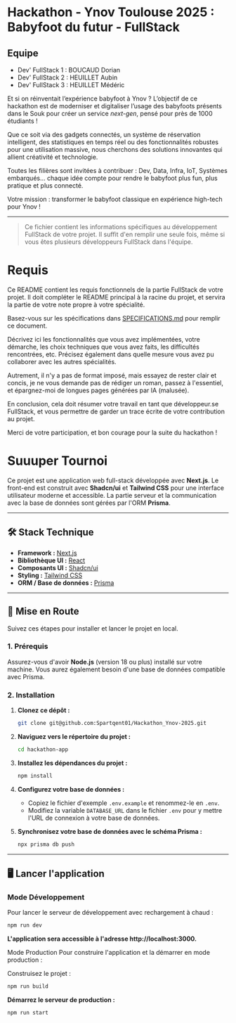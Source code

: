 # Hackathon - Ynov Toulouse 2025 : Babyfoot du futur - FullStack

## Equipe

- Dev' FullStack 1 : BOUCAUD Dorian
- Dev' FullStack 2 : HEUILLET Aubin
- Dev' FullStack 3 : HEUILLET Médéric

Et si on réinventait l’expérience babyfoot à Ynov ? L’objectif de ce hackathon est de moderniser et digitaliser l’usage des babyfoots présents dans le Souk pour créer un service _next-gen_, pensé pour près de 1000 étudiants !

Que ce soit via des gadgets connectés, un système de réservation intelligent, des statistiques en temps réel ou des fonctionnalités robustes pour une utilisation massive, nous cherchons des solutions innovantes qui allient créativité et technologie.

Toutes les filières sont invitées à contribuer : Dev, Data, Infra, IoT, Systèmes embarqués… chaque idée compte pour rendre le babyfoot plus fun, plus pratique et plus connecté.

Votre mission : transformer le babyfoot classique en expérience high-tech pour Ynov !

---

> Ce fichier contient les informations spécifiques au développement FullStack de votre projet. Il suffit d'en remplir une seule fois, même si vous êtes plusieurs développeurs FullStack dans l'équipe.

# Requis

Ce README contient les requis fonctionnels de la partie FullStack de votre projet. Il doit compléter le README principal à la racine du projet, et servira la partie de votre note propre à votre spécialité.

Basez-vous sur les spécifications dans [SPECIFICATIONS.md](../SPECIFICATIONS.md) pour remplir ce document.

Décrivez ici les fonctionnalités que vous avez implémentées, votre démarche, les choix techniques que vous avez faits, les difficultés rencontrées, etc. Précisez également dans quelle mesure vous avez pu collaborer avec les autres spécialités.

Autrement, il n'y a pas de format imposé, mais essayez de rester clair et concis, je ne vous demande pas de rédiger un roman, passez à l'essentiel, et épargnez-moi de longues pages générées par IA (malusée).

En conclusion, cela doit résumer votre travail en tant que développeur.se FullStack, et vous permettre de garder un trace écrite de votre contribution au projet.

Merci de votre participation, et bon courage pour la suite du hackathon !

# Suuuper Tournoi


Ce projet est une application web full-stack développée avec **Next.js**. Le front-end est construit avec **Shadcn/ui** et **Tailwind CSS** pour une interface utilisateur moderne et accessible. La partie serveur et la communication avec la base de données sont gérées par l'ORM **Prisma**.

---

## 🛠️ Stack Technique

* **Framework :** [Next.js](https://nextjs.org/)
* **Bibliothèque UI :** [React](https://reactjs.org/)
* **Composants UI :** [Shadcn/ui](https://ui.shadcn.com/)
* **Styling :** [Tailwind CSS](https://tailwindcss.com/)
* **ORM / Base de données :** [Prisma](https://www.prisma.io/)

---

## 🚀 Mise en Route

Suivez ces étapes pour installer et lancer le projet en local.

### **1. Prérequis**

Assurez-vous d'avoir **Node.js** (version 18 ou plus) installé sur votre machine. Vous aurez également besoin d'une base de données compatible avec Prisma.

### **2. Installation**

1.  **Clonez ce dépôt :**
    ```bash
    git clone git@github.com:Spartqent01/Hackathon_Ynov-2025.git
    ```

2.  **Naviguez vers le répertoire du projet :**
    ```bash
    cd hackathon-app
    ```

3.  **Installez les dépendances du projet :**
    ```bash
    npm install
    ```

4.  **Configurez votre base de données :**
    * Copiez le fichier d'exemple `.env.example` et renommez-le en `.env`.
    * Modifiez la variable `DATABASE_URL` dans le fichier `.env` pour y mettre l'URL de connexion à votre base de données.

5.  **Synchronisez votre base de données avec le schéma Prisma :**
    ```bash
    npx prisma db push
    ```

---

## 🖥️ Lancer l'application

### **Mode Développement**

Pour lancer le serveur de développement avec rechargement à chaud :

```bash
npm run dev
```

**L'application sera accessible à l'adresse http://localhost:3000.**

Mode Production
Pour construire l'application et la démarrer en mode production :

Construisez le projet :
``` bash
npm run build
```
**Démarrez le serveur de production :**
``` bash
npm run start
```

